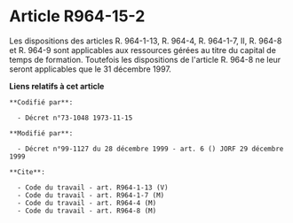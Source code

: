 # Article R964-15-2

Les dispositions des articles R. 964-1-13, R. 964-4, R. 964-1-7, II, R. 964-8 et R. 964-9 sont applicables aux ressources
gérées au titre du capital de temps de formation. Toutefois les dispositions de l'article R. 964-8 ne leur seront applicables
que le 31 décembre 1997.

**Liens relatifs à cet article**

	**Codifié par**:

	  - Décret n°73-1048 1973-11-15

	**Modifié par**:

	  - Décret n°99-1127 du 28 décembre 1999 - art. 6 () JORF 29 décembre 1999

	**Cite**:

	  - Code du travail - art. R964-1-13 (V)
	  - Code du travail - art. R964-1-7 (M)
	  - Code du travail - art. R964-4 (M)
	  - Code du travail - art. R964-8 (M)
